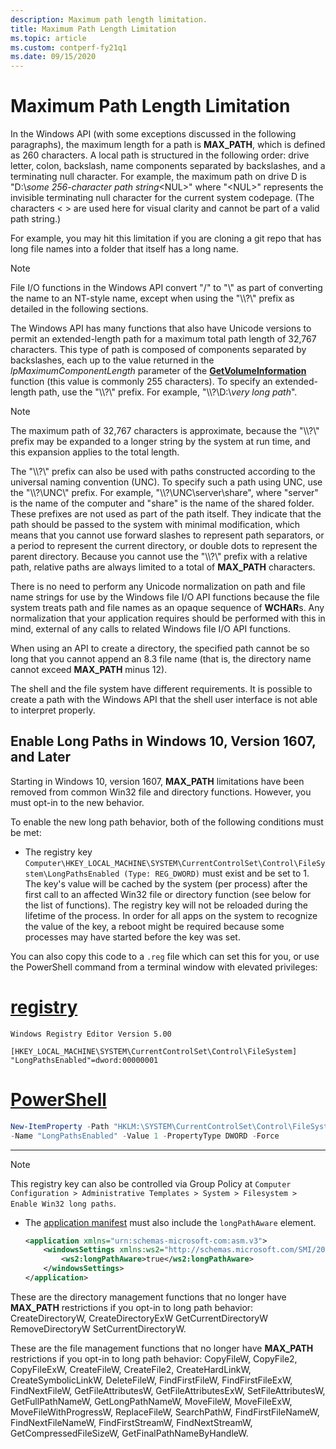 ```yaml
---
description: Maximum path length limitation.
title: Maximum Path Length Limitation
ms.topic: article
ms.custom: contperf-fy21q1
ms.date: 09/15/2020
---
```


# Maximum Path Length Limitation

In the Windows API (with some exceptions discussed in the following paragraphs), the maximum length for a path is **MAX\_PATH**, which is defined as 260 characters. A local path is structured in the following order: drive letter, colon, backslash, name components separated by backslashes, and a terminating null character. For example, the maximum path on drive D is "D:\\*some 256-character path string*&lt;NUL&gt;" where "&lt;NUL&gt;" represents the invisible terminating null character for the current system codepage. (The characters < > are used here for visual clarity and cannot be part of a valid path string.)

For example, you may hit this limitation if you are cloning a git repo that has long file names into a folder that itself has a long name.


> [!Note]  
> File I/O functions in the Windows API convert "/" to "\\" as part of converting the name to an NT-style name, except when using the "\\\\?\\" prefix as detailed in the following sections.

The Windows API has many functions that also have Unicode versions to permit an extended-length path for a maximum total path length of 32,767 characters. This type of path is composed of components separated by backslashes, each up to the value returned in the *lpMaximumComponentLength* parameter of the [**GetVolumeInformation**](/windows/desktop/api/FileAPI/nf-fileapi-getvolumeinformationa) function (this value is commonly 255 characters). To specify an extended-length path, use the "\\\\?\\" prefix. For example, "\\\\?\\D:\\*very long path*".

> [!Note]  
> The maximum path of 32,767 characters is approximate, because the "\\\\?\\" prefix may be expanded to a longer string by the system at run time, and this expansion applies to the total length.

The "\\\\?\\" prefix can also be used with paths constructed according to the universal naming convention (UNC). To specify such a path using UNC, use the "\\\\?\\UNC\\" prefix. For example, "\\\\?\\UNC\\server\\share", where "server" is the name of the computer and "share" is the name of the shared folder. These prefixes are not used as part of the path itself. They indicate that the path should be passed to the system with minimal modification, which means that you cannot use forward slashes to represent path separators, or a period to represent the current directory, or double dots to represent the parent directory. Because you cannot use the "\\\\?\\" prefix with a relative path, relative paths are always limited to a total of **MAX\_PATH** characters.

There is no need to perform any Unicode normalization on path and file name strings for use by the Windows file I/O API functions because the file system treats path and file names as an opaque sequence of **WCHAR**s. Any normalization that your application requires should be performed with this in mind, external of any calls to related Windows file I/O API functions.

When using an API to create a directory, the specified path cannot be so long that you cannot append an 8.3 file name (that is, the directory name cannot exceed **MAX\_PATH** minus 12).

The shell and the file system have different requirements. It is possible to create a path with the Windows API that the shell user interface is not able to interpret properly.

## Enable Long Paths in Windows 10, Version 1607, and Later

Starting in Windows 10, version 1607, **MAX\_PATH** limitations have been removed from common Win32 file and directory functions. However, you must opt-in to the new behavior.

To enable the new long path behavior, both of the following conditions must be met:

* The registry key `Computer\HKEY_LOCAL_MACHINE\SYSTEM\CurrentControlSet\Control\FileSystem\LongPathsEnabled (Type: REG_DWORD)` must exist and be set to 1. The key's value will be cached by the system (per process) after the first call to an affected Win32 file or directory function (see below for the list of functions). The registry key will not be reloaded during the lifetime of the process. In order for all apps on the system to recognize the value of the key, a reboot might be required because some processes may have started before the key was set.

You can also copy this code to a `.reg` file which can set this for you, or use the PowerShell command from a terminal window with elevated privileges:
# [registry](#tab/registry)

```registry
Windows Registry Editor Version 5.00

[HKEY_LOCAL_MACHINE\SYSTEM\CurrentControlSet\Control\FileSystem]
"LongPathsEnabled"=dword:00000001

```

# [PowerShell](#tab/powershell)

```powershell
New-ItemProperty -Path "HKLM:\SYSTEM\CurrentControlSet\Control\FileSystem" `
-Name "LongPathsEnabled" -Value 1 -PropertyType DWORD -Force

```

---

> [!NOTE]  
> This registry key can also be controlled via Group Policy at `Computer Configuration > Administrative Templates > System > Filesystem > Enable Win32 long paths`.

* The [application manifest](../sbscs/application-manifests.md) must also include the `longPathAware` element.

    ```XML
    <application xmlns="urn:schemas-microsoft-com:asm.v3">
        <windowsSettings xmlns:ws2="http://schemas.microsoft.com/SMI/2016/WindowsSettings">
            <ws2:longPathAware>true</ws2:longPathAware>
        </windowsSettings>
    </application>
    ```

These are the directory management functions that no longer have **MAX\_PATH** restrictions if you opt-in to long path behavior: CreateDirectoryW, CreateDirectoryExW GetCurrentDirectoryW RemoveDirectoryW SetCurrentDirectoryW.

These are the file management functions that no longer have **MAX\_PATH** restrictions if you opt-in to long path behavior: CopyFileW, CopyFile2, CopyFileExW, CreateFileW, CreateFile2, CreateHardLinkW, CreateSymbolicLinkW, DeleteFileW, FindFirstFileW, FindFirstFileExW, FindNextFileW, GetFileAttributesW, GetFileAttributesExW, SetFileAttributesW, GetFullPathNameW, GetLongPathNameW, MoveFileW, MoveFileExW, MoveFileWithProgressW, ReplaceFileW, SearchPathW, FindFirstFileNameW, FindNextFileNameW, FindFirstStreamW, FindNextStreamW, GetCompressedFileSizeW, GetFinalPathNameByHandleW.
